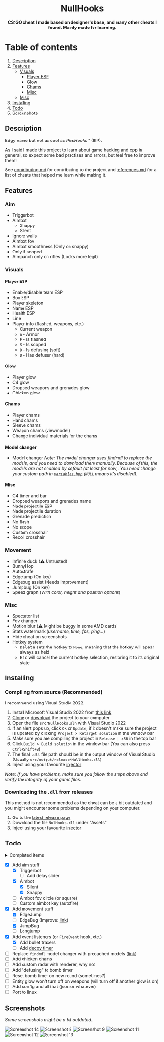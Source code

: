 <div align="center">
    <h1>NullHooks</h1>
    <b>CS:GO cheat I made based on designer's base, and many other cheats I found. Mainly made for learning.</b>
    <div></div>
</div>

# Table of contents
1. [Description](#description)
2. [Features](#features)
    - [Visuals](#visuals)
        - [Player ESP](#player-esp)
        - [Glow](#glow)
        - [Chams](#chams)
        - [Misc](#misc)
    - [Misc](#misc-1)
3. [Installing](#installing)
4. [Todo](#todo)
5. [Screenshots](#screenshots)

## Description
Edgy name but not as cool as *PissHooks™* (RIP).

As I said I made this project to learn about game hacking and cpp in general, so expect some bad practises and errors, but feel free to improve them!

See [contributing.md](CONTRIBUTING.md) for contributing to the project and [references.md](REFERENCES.md) for a list of cheats that helped me learn while making it.

## Features
### Aim
- Triggerbot
- Aimbot
    - Snappy
    - Silent
- Ignore walls
- Aimbot fov
- Aimbot smoothness (Only on snappy)
- Only if scoped
- Aimpunch only on rifles (Looks more legit)

### Visuals
#### Player ESP
- Enable/disable team ESP
- Box ESP
- Player skeleton
- Name ESP
- Health ESP
- Line
- Player info (flashed, weapons, etc.)
    - Current weapon
    - `A` - Armor
    - `F` - Is flashed
    - `S` - Is scoped
    - `D` - Is defusing (soft)
    - `D` - Has defuser (hard)

#### Glow
- Player glow
- C4 glow
- Dropped weapons and grenades glow
- Chicken glow

#### Chams
- Player chams
- Hand chams
- Sleeve chams
- Weapon chams (viewmodel)
- Change individual materials for the chams

#### Model changer
- Model changer
*Note: The model changer uses findmdl to replace the models, and you need to download them manually. Because of this, the models are not enabled by default (at least for now). You need change your custom path in [`variables.hpp`](https://github.com/r4v10l1/NullHooks/blob/main/src/core/menu/variables.hpp) (`NULL` means it's disabled).*

#### Misc
- C4 timer and bar
- Dropped weapons and grenades name
- Nade projectile ESP
- Nade projectile duration
- Grenade prediction
- No flash
- No scope
- Custom crosshair
- Recoil crosshair

### Movement
- Infinite duck (:warning: Untrusted)
- BunnyHop
- Autostrafe
- Edgejump (On key)
- Edgebug assist (Needs improvement)
- Jumpbug (On key)
- Speed graph (*With color, height and position options*)

### Misc
- Spectator list
- Fov changer
- Motion blur (:warning: Might be buggy in some AMD cards)
- Stats watermark (*username, time, fps, ping...*)
- Hide cheat on screenshots
- Hotkey system
    - <kbd>Delete</kbd> sets the hotkey to `None`, meaning that the hotkey will apear always as held
    - <kbd>Esc</kbd> will cancel the current hotkey selection, restoring it to its original state

## Installing
### Compiling from source (Recommended)
I recommend using Visual Studio 2022.

1. Install Microsoft Visual Studio 2022 from [this link](https://visualstudio.microsoft.com/vs/community/)
2. [Clone](https://www.git-scm.com/docs/git-clone) or [download](https://github.com/r4v10l1/NullHooks/archive/refs/heads/main.zip) the project to your computer
3. Open the file `src/NullHooks.sln` with Visual Studio 2022
4. If an alert pops up, click `Ok` or `Update`, if it doesn't make sure the project is updated by clicking `Project > Retarget solution` in the window bar
5. Make sure you are compiling the project in `Release | x86` in the top bar
6. Click `Build > Build solution` in the window bar (You can also press `Ctrl+Shift+B`)
7. The final `.dll` file path should be in the output window of Visual Studio (Usually `src/output/release/NullHooks.dll`)
8. Inject using your favourite [injector](https://en.wikipedia.org/wiki/DLL_injection)

*Note: If you have problems, make sure you follow the steps above and verify the integrity of your game files.*

### Downloading the `.dll` from releases
This method is not recommended as the cheat can be a bit outdated and you might encounter some problems depending on your computer.

1. Go to the [latest release page](https://github.com/r4v10l1/NullHooks/releases/latest)
2. Download the file `NulHooks.dll` under "Assets"
3. Inject using your favourite [injector](https://en.wikipedia.org/wiki/DLL_injection)

## Todo
<details>
    <summary>Completed items</summary>  
    
- [X] Clean the code
- [X] Choose team not working (click)
- [X] Move *NullHooks-Lite* to *NullHooks* branches
- [X] Change spectator list style
- [X] Add recoil crosshair
- [X] Make spectator list movable (same as menu)
- [X] Add active nade ESP
    - [X] Fix smoke class id
- [X] Add nade prediction
- [X] Add player skeleton ESP
- [X] Bring menu tabs back (rip)
- [X] Make spectator list width dynamic depending on name lengths
- [X] Add line esp
- [X] Add glows 
    - [X] Add bomb glow
    - [X] Add player glow
    - [X] Add chicken glow
    - [X] Add weapon glow
- [X] Add bomb timer
- [X] Add weapon info about player
- [X] Fix entity names showing outside the map if they dont exist (See `entity_esp.cpp`)
- [X] Remove glow on nade projectiles
- [X] Remove esp on spectated player
- [X] Nade projectiles outside screen
- [X] Add option for disabling watermark and stats
- [X] Make gui checkboxes enable by clicking the name of the feature
- [X] Add chams
- [X] Add section columns
- [X] Add hand chams
- [X] Add material selector to chams
- [X] Support wchar strings in renderer (Russian characers for example, see comment in renderer) (See [this](http://cpp.sh/8dubg))
    - [X] Spectator list repeating name again (*const*'s fault?) <!-- 3c95dc7877eaad7ec734da2ab29606cd346fcea3 | interfaces::globals->max_clients -->
- [X] Fix chams on custom playermodels
- [X] Fix cursor position being relative to screen instead of game window
- [X] Add color picker ([example](screenshots/color-picker-edit.png))
    - [X] Add popup system that renders after the menu so other elements don't render over the window
    - [X] Fix `gui::id_changer()` decrease button. See [issue](https://github.com/r4v10l1/NullHooks/issues/5) 
    - [X] Add great global input system
- [X] Fix both spectator list and menu dragging when overlapped (See bottom of `menu.cpp`)
- [X] Add combobox (Will add multi-combobox when needed)
    - [X] Make selected item highlighted in the popup
- [X] Replace noflash toggle with slider for opacity
- [X] Add speedgraph
- [X] Fix combobox crash when holding outside area
- [X] Add second color picker
    - [X] Add color picker for friendly player chams
- [X] Fix chams render distance ([link](https://www.unknowncheats.me/forum/counterstrike-global-offensive/330483-disable-model-occulusion.html)) (#18)
- [X] Add custom models
    - [X] Check if model path exists ([link](https://www.unknowncheats.me/forum/counterstrike-global-offensive/141916-game-directory.html))
- [X] Add custom hotkeys to framework
- [X] Add motion blur (See [#25](https://github.com/r4v10l1/NullHooks/issues/25))
- [X] Add multicombobox
    - [X] For selecting what parts of the speedgraph we should draw
#
</details>

- [X] Add aim stuff
    - [X] Triggerbot
        - [ ] Add delay slider
    - [X] Aimbot
        - [X] Silent
        - [X] Snappy
    - [ ] Aimbot fov circle (or square)
    - [ ] Custom aimbot key (autofire)
- [X] Add movement stuff
    - [X] EdgeJump
    - [ ] EdgeBug (Improve: [link](https://github.com/Spookycpp/millionware/blob/master/sdk/features/movement/movement.cpp#L119))
    - [X] JumpBug
    - [ ] Longjump
- [X] Add event listeners (or `FireEvent` hook, etc.)
    - [X] Add bullet tracers
    - [ ] Add [decoy timer](https://www.unknowncheats.me/forum/counterstrike-global-offensive/498498-decoys-spawn-time.html)
- [ ] Replace `findmdl` model changer with precached models ([link](https://www.unknowncheats.me/forum/counterstrike-global-offensive/214919-precache-models.html))
- [ ] Add chicken chams
- [ ] Add custom radar with renderer, why not
- [ ] Add "defusing" to bomb timer
- [ ] Reset bomb timer on new round (sometimes?)
- [ ] Entity glow won't turn off on weapons (will turn off if another glow is on)
- [ ] Add config and all that (json or whatever)
- [ ] Port to linux <!-- <3 -->

## Screenshots
*Some screenshots might be a bit outdated...*  

![Screenshot 14](screenshots/screenshot14.png)
![Screenshot 8](screenshots/screenshot8.png)
![Screenshot 9](screenshots/screenshot9.png)
![Screenshot 11](screenshots/screenshot11.png)
![Screenshot 12](screenshots/screenshot12.png)
![Screenshot 13](screenshots/screenshot13.png)
